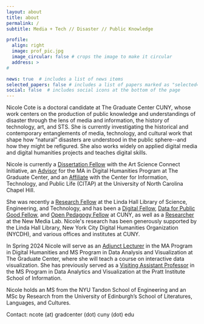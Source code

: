 ```yaml
---
layout: about
title: about
permalink: /
subtitle: Media + Tech // Disaster // Public Knowledge

profile:
  align: right
  image: prof_pic.jpg
  image_circular: false # crops the image to make it circular
  address: >
#

news: true  # includes a list of news items
selected_papers: false # includes a list of papers marked as "selected={true}"
social: false  # includes social icons at the bottom of the page
---
```


Nicole Cote is a doctoral candidate at The Graduate Center CUNY, whose work centers on the production of public knowledge and understandings of disaster through the lens of media and information, the history of technology, art, and STS. She is currently investigating the historical and contemporary entanglements of media, technology, and cultural work that shape how “natural” disasters are understood in the public sphere--and how they might be refigured. She also works widely on applied digital media and digital humanities projects and teaches digital skills. 

Nicole is currently a [Dissertation Fellow](https://artscienceconnect.gc.cuny.edu/awards-and-fellows/) with the Art Science Connect Initiative, an [Advisor](https://gcdi.commons.gc.cuny.edu/people/#adv) for the MA in Digital Humanities Program at The Graduate Center, and an [Affiliate](https://citap.unc.edu/about/affiliates/) with the Center for Information, Technology, and Public Life (CITAP) at the University of North Carolina Chapel Hill. 

She was recently a [Research Fellow](https://www.lindahall.org/research/linda-hall-library-fellowships/former-fellows/former-fellows-2022-2023#Nicole-Cote) at the Linda Hall Library of Science, Engineering, and Technology, and has been a [Digital Fellow](https://gcdi.commons.gc.cuny.edu/people/), [Data for Public Good Fellow](https://dataforgood.commons.gc.cuny.edu/fellows/), and [Open Pedagogy Fellow](https://openpedagogy.commons.gc.cuny.edu/winter-2021-fellows/) at CUNY, as well as a [Researcher](https://newmedialab.cuny.edu/person/nicole-cote/) at the New Media Lab. Nicole's research has been generously supported by the Linda Hall Library, New York City Digital Humanities Organization (NYCDH), and various offices and institutes at CUNY. 

In Spring 2024 Nicole will serve as an [Adjunct Lecturer](https://www.gc.cuny.edu/digital-humanities/curriculum-and-degree-information/courses) in the MA Program in Digital Humanities and MS Program in Data Analysis and Visualization at The Graduate Center, where she will teach a course on interactive data visualization. She has previously served as a [Visiting Assistant Professor](https://www.pratt.edu/people/nicole-cote/) in the MS Program in Data Analytics and Visualization at the Pratt Institute School of Information. 

Nicole holds an MS from the NYU Tandon School of Engineering and an MSc by Research from the University of Edinburgh’s School of Literatures, Languages, and Cultures.

Contact: ncote (at) gradcenter (dot) cuny (dot) edu